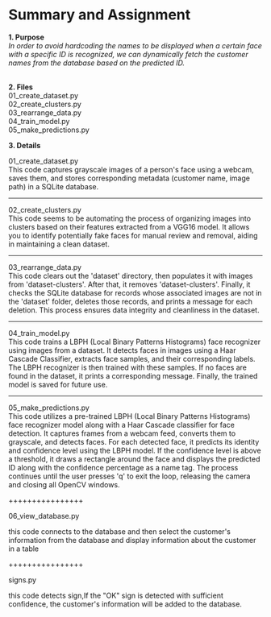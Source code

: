 <h1>Summary and Assignment</h1>
<strong>1. Purpose</strong><br>
<i>In order to avoid hardcoding the names to be displayed when a certain face with a specific ID is recognized, we can dynamically fetch the customer names from the database based on the predicted ID. </i>
<br><br>

<strong>2. Files</strong><br>
01_create_dataset.py<br>
02_create_clusters.py<br>
03_rearrange_data.py<br>
04_train_model.py<br>
05_make_predictions.py<br>

<strong>3. Details</strong><br>

01_create_dataset.py<br>
This code captures grayscale images of a person's face using a webcam, saves them, and stores corresponding metadata (customer name, image path) in a SQLite database.

------

02_create_clusters.py<br>
This code seems to be automating the process of organizing images into clusters based on their features extracted from a VGG16 model. It allows you to identify potentially fake faces for manual review and removal, aiding in maintaining a clean dataset.

------

03_rearrange_data.py<br>
This code clears out the 'dataset' directory, then populates it with images from 'dataset-clusters'. After that, it removes 'dataset-clusters'. Finally, it checks the SQLite database for records whose associated images are not in the 'dataset' folder, deletes those records, and prints a message for each deletion. This process ensures data integrity and cleanliness in the dataset.

------

04_train_model.py<br>
This code trains a LBPH (Local Binary Patterns Histograms) face recognizer using images from a dataset. It detects faces in images using a Haar Cascade Classifier, extracts face samples, and their corresponding labels. The LBPH recognizer is then trained with these samples. If no faces are found in the dataset, it prints a corresponding message. Finally, the trained model is saved for future use.

------

05_make_predictions.py<br>
This code utilizes a pre-trained LBPH (Local Binary Patterns Histograms) face recognizer model along with a Haar Cascade classifier for face detection. It captures frames from a webcam feed, converts them to grayscale, and detects faces. For each detected face, it predicts its identity and confidence level using the LBPH model. If the confidence level is above a threshold, it draws a rectangle around the face and displays the predicted ID along with the confidence percentage as a name tag. The process continues until the user presses 'q' to exit the loop, releasing the camera and closing all OpenCV windows.

++++++++++++++++


06_view_database.py

this code connects to the database and then select the customer's information from the database and display information about the customer in a table

++++++++++++++++

signs.py

this code detects sign,If the "OK" sign is detected with sufficient confidence, the customer's information will be added to the database.


